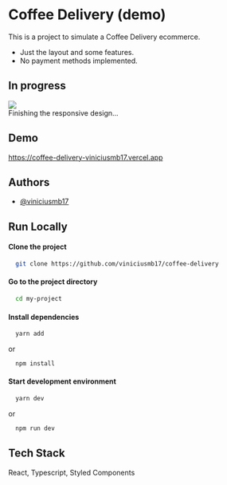 # Coffee Delivery (demo)

This is a project to simulate a Coffee Delivery ecommerce.
- Just the layout and some features.
- No payment methods implemented.

## In progress
![](https://us-central1-progress-markdown.cloudfunctions.net/progress/80)  
Finishing the responsive design...

## Demo

https://coffee-delivery-viniciusmb17.vercel.app


## Authors

- [@viniciusmb17](https://www.github.com/viniciusmb17)


## Run Locally

#### Clone the project

```bash
  git clone https://github.com/viniciusmb17/coffee-delivery
```

#### Go to the project directory

```bash
  cd my-project
```

#### Install dependencies

```bash
  yarn add
```
or
```bash
  npm install
```

#### Start development environment

```bash
  yarn dev
```
or
```bash
  npm run dev
```


## Tech Stack

React, Typescript, Styled Components

